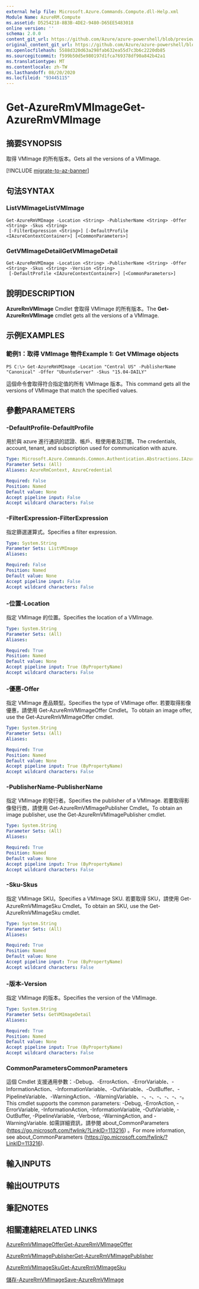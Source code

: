 ```yaml
---
external help file: Microsoft.Azure.Commands.Compute.dll-Help.xml
Module Name: AzureRM.Compute
ms.assetid: D5254218-8B3B-4DE2-9480-D65EE5483018
online version: ''
schema: 2.0.0
content_git_url: https://github.com/Azure/azure-powershell/blob/preview/src/ResourceManager/Compute/Stack/Commands.Compute/help/Get-AzureRmVMImage.md
original_content_git_url: https://github.com/Azure/azure-powershell/blob/preview/src/ResourceManager/Compute/Stack/Commands.Compute/help/Get-AzureRmVMImage.md
ms.openlocfilehash: 5588d320d63a298fab632ea55d7c3b6c2220db85
ms.sourcegitcommit: f599b50d5e980197d1fca769378df90a842b42a1
ms.translationtype: MT
ms.contentlocale: zh-TW
ms.lasthandoff: 08/20/2020
ms.locfileid: "93445115"
---
```

# <span data-ttu-id="a93f6-101">Get-AzureRmVMImage</span><span class="sxs-lookup"><span data-stu-id="a93f6-101">Get-AzureRmVMImage</span></span>

## <span data-ttu-id="a93f6-102">摘要</span><span class="sxs-lookup"><span data-stu-id="a93f6-102">SYNOPSIS</span></span>
<span data-ttu-id="a93f6-103">取得 VMImage 的所有版本。</span><span class="sxs-lookup"><span data-stu-id="a93f6-103">Gets all the versions of a VMImage.</span></span>

[!INCLUDE [migrate-to-az-banner](../../includes/migrate-to-az-banner.md)]

## <span data-ttu-id="a93f6-104">句法</span><span class="sxs-lookup"><span data-stu-id="a93f6-104">SYNTAX</span></span>

### <span data-ttu-id="a93f6-105">ListVMImage</span><span class="sxs-lookup"><span data-stu-id="a93f6-105">ListVMImage</span></span>
```
Get-AzureRmVMImage -Location <String> -PublisherName <String> -Offer <String> -Skus <String>
 [-FilterExpression <String>] [-DefaultProfile <IAzureContextContainer>] [<CommonParameters>]
```

### <span data-ttu-id="a93f6-106">GetVMImageDetail</span><span class="sxs-lookup"><span data-stu-id="a93f6-106">GetVMImageDetail</span></span>
```
Get-AzureRmVMImage -Location <String> -PublisherName <String> -Offer <String> -Skus <String> -Version <String>
 [-DefaultProfile <IAzureContextContainer>] [<CommonParameters>]
```

## <span data-ttu-id="a93f6-107">說明</span><span class="sxs-lookup"><span data-stu-id="a93f6-107">DESCRIPTION</span></span>
<span data-ttu-id="a93f6-108">**AzureRmVMImage** Cmdlet 會取得 VMImage 的所有版本。</span><span class="sxs-lookup"><span data-stu-id="a93f6-108">The **Get-AzureRmVMImage** cmdlet gets all the versions of a VMImage.</span></span>

## <span data-ttu-id="a93f6-109">示例</span><span class="sxs-lookup"><span data-stu-id="a93f6-109">EXAMPLES</span></span>

### <span data-ttu-id="a93f6-110">範例1：取得 VMImage 物件</span><span class="sxs-lookup"><span data-stu-id="a93f6-110">Example 1: Get VMImage objects</span></span>
```
PS C:\> Get-AzureRmVMImage -Location "Central US" -PublisherName "Canonical" -Offer "UbuntuServer" -Skus "15.04-DAILY"
```

<span data-ttu-id="a93f6-111">這個命令會取得符合指定值的所有 VMImage 版本。</span><span class="sxs-lookup"><span data-stu-id="a93f6-111">This command gets all the versions of VMImage that match the specified values.</span></span>

## <span data-ttu-id="a93f6-112">參數</span><span class="sxs-lookup"><span data-stu-id="a93f6-112">PARAMETERS</span></span>

### <span data-ttu-id="a93f6-113">-DefaultProfile</span><span class="sxs-lookup"><span data-stu-id="a93f6-113">-DefaultProfile</span></span>
<span data-ttu-id="a93f6-114">用於與 azure 進行通訊的認證、帳戶、租使用者及訂閱。</span><span class="sxs-lookup"><span data-stu-id="a93f6-114">The credentials, account, tenant, and subscription used for communication with azure.</span></span>

```yaml
Type: Microsoft.Azure.Commands.Common.Authentication.Abstractions.IAzureContextContainer
Parameter Sets: (All)
Aliases: AzureRmContext, AzureCredential

Required: False
Position: Named
Default value: None
Accept pipeline input: False
Accept wildcard characters: False
```

### <span data-ttu-id="a93f6-115">-FilterExpression</span><span class="sxs-lookup"><span data-stu-id="a93f6-115">-FilterExpression</span></span>
<span data-ttu-id="a93f6-116">指定篩選運算式。</span><span class="sxs-lookup"><span data-stu-id="a93f6-116">Specifies a filter expression.</span></span>

```yaml
Type: System.String
Parameter Sets: ListVMImage
Aliases: 

Required: False
Position: Named
Default value: None
Accept pipeline input: False
Accept wildcard characters: False
```

### <span data-ttu-id="a93f6-117">-位置</span><span class="sxs-lookup"><span data-stu-id="a93f6-117">-Location</span></span>
<span data-ttu-id="a93f6-118">指定 VMImage 的位置。</span><span class="sxs-lookup"><span data-stu-id="a93f6-118">Specifies the location of a VMImage.</span></span>

```yaml
Type: System.String
Parameter Sets: (All)
Aliases: 

Required: True
Position: Named
Default value: None
Accept pipeline input: True (ByPropertyName)
Accept wildcard characters: False
```

### <span data-ttu-id="a93f6-119">-優惠</span><span class="sxs-lookup"><span data-stu-id="a93f6-119">-Offer</span></span>
<span data-ttu-id="a93f6-120">指定 VMImage 產品類型。</span><span class="sxs-lookup"><span data-stu-id="a93f6-120">Specifies the type of VMImage offer.</span></span>
<span data-ttu-id="a93f6-121">若要取得影像優惠，請使用 Get-AzureRmVMImageOffer Cmdlet。</span><span class="sxs-lookup"><span data-stu-id="a93f6-121">To obtain an image offer, use the Get-AzureRmVMImageOffer cmdlet.</span></span>

```yaml
Type: System.String
Parameter Sets: (All)
Aliases: 

Required: True
Position: Named
Default value: None
Accept pipeline input: True (ByPropertyName)
Accept wildcard characters: False
```

### <span data-ttu-id="a93f6-122">-PublisherName</span><span class="sxs-lookup"><span data-stu-id="a93f6-122">-PublisherName</span></span>
<span data-ttu-id="a93f6-123">指定 VMImage 的發行者。</span><span class="sxs-lookup"><span data-stu-id="a93f6-123">Specifies the publisher of a VMImage.</span></span>
<span data-ttu-id="a93f6-124">若要取得影像發行商，請使用 Get-AzureRmVMImagePublisher Cmdlet。</span><span class="sxs-lookup"><span data-stu-id="a93f6-124">To obtain an image publisher, use the Get-AzureRmVMImagePublisher cmdlet.</span></span>

```yaml
Type: System.String
Parameter Sets: (All)
Aliases: 

Required: True
Position: Named
Default value: None
Accept pipeline input: True (ByPropertyName)
Accept wildcard characters: False
```

### <span data-ttu-id="a93f6-125">-Sku</span><span class="sxs-lookup"><span data-stu-id="a93f6-125">-Skus</span></span>
<span data-ttu-id="a93f6-126">指定 VMImage SKU。</span><span class="sxs-lookup"><span data-stu-id="a93f6-126">Specifies a VMImage SKU.</span></span>
<span data-ttu-id="a93f6-127">若要取得 SKU，請使用 Get-AzureRmVMImageSku Cmdlet。</span><span class="sxs-lookup"><span data-stu-id="a93f6-127">To obtain an SKU, use the Get-AzureRmVMImageSku cmdlet.</span></span>

```yaml
Type: System.String
Parameter Sets: (All)
Aliases: 

Required: True
Position: Named
Default value: None
Accept pipeline input: True (ByPropertyName)
Accept wildcard characters: False
```

### <span data-ttu-id="a93f6-128">-版本</span><span class="sxs-lookup"><span data-stu-id="a93f6-128">-Version</span></span>
<span data-ttu-id="a93f6-129">指定 VMImage 的版本。</span><span class="sxs-lookup"><span data-stu-id="a93f6-129">Specifies the version of the VMImage.</span></span>

```yaml
Type: System.String
Parameter Sets: GetVMImageDetail
Aliases: 

Required: True
Position: Named
Default value: None
Accept pipeline input: True (ByPropertyName)
Accept wildcard characters: False
```

### <span data-ttu-id="a93f6-130">CommonParameters</span><span class="sxs-lookup"><span data-stu-id="a93f6-130">CommonParameters</span></span>
<span data-ttu-id="a93f6-131">這個 Cmdlet 支援通用參數：-Debug、-ErrorAction、-ErrorVariable、-InformationAction、-InformationVariable、-OutVariable、-OutBuffer、-PipelineVariable、-WarningAction、-WarningVariable、-、-、-、-、-、-。</span><span class="sxs-lookup"><span data-stu-id="a93f6-131">This cmdlet supports the common parameters: -Debug, -ErrorAction, -ErrorVariable, -InformationAction, -InformationVariable, -OutVariable, -OutBuffer, -PipelineVariable, -Verbose, -WarningAction, and -WarningVariable.</span></span> <span data-ttu-id="a93f6-132">如需詳細資訊，請參閱 about_CommonParameters (https://go.microsoft.com/fwlink/?LinkID=113216) 。</span><span class="sxs-lookup"><span data-stu-id="a93f6-132">For more information, see about_CommonParameters (https://go.microsoft.com/fwlink/?LinkID=113216).</span></span>

## <span data-ttu-id="a93f6-133">輸入</span><span class="sxs-lookup"><span data-stu-id="a93f6-133">INPUTS</span></span>

## <span data-ttu-id="a93f6-134">輸出</span><span class="sxs-lookup"><span data-stu-id="a93f6-134">OUTPUTS</span></span>

## <span data-ttu-id="a93f6-135">筆記</span><span class="sxs-lookup"><span data-stu-id="a93f6-135">NOTES</span></span>

## <span data-ttu-id="a93f6-136">相關連結</span><span class="sxs-lookup"><span data-stu-id="a93f6-136">RELATED LINKS</span></span>

[<span data-ttu-id="a93f6-137">AzureRmVMImageOffer</span><span class="sxs-lookup"><span data-stu-id="a93f6-137">Get-AzureRmVMImageOffer</span></span>](./Get-AzureRmVMImageOffer.md)

[<span data-ttu-id="a93f6-138">AzureRmVMImagePublisher</span><span class="sxs-lookup"><span data-stu-id="a93f6-138">Get-AzureRmVMImagePublisher</span></span>](./Get-AzureRmVMImagePublisher.md)

[<span data-ttu-id="a93f6-139">AzureRmVMImageSku</span><span class="sxs-lookup"><span data-stu-id="a93f6-139">Get-AzureRmVMImageSku</span></span>](./Get-AzureRmVMImageSku.md)

[<span data-ttu-id="a93f6-140">儲存-AzureRmVMImage</span><span class="sxs-lookup"><span data-stu-id="a93f6-140">Save-AzureRmVMImage</span></span>](./Save-AzureRmVMImage.md)


